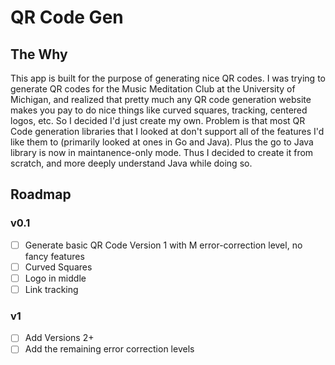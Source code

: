 # QR Code Gen

## The Why

This app is built for the purpose of generating nice QR codes. I was trying to generate QR codes for the Music Meditation Club at the University of Michigan, and realized that pretty much any QR code generation website makes you pay to do nice things like curved squares, tracking, centered logos, etc. So I decided I'd just create my own. Problem is that most QR Code generation libraries that I looked at don't support all of the features I'd like them to (primarily looked at ones in Go and Java). Plus the go to Java library is now in maintanence-only mode. Thus I decided to create it from scratch, and more deeply understand Java while doing so.

## Roadmap

### v0.1

- [ ] Generate basic QR Code Version 1 with M error-correction level, no fancy features
- [ ] Curved Squares
- [ ] Logo in middle
- [ ] Link tracking

### v1

- [ ] Add Versions 2+
- [ ] Add the remaining error correction levels
